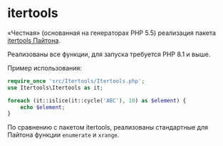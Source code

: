 # itertools
«Честная» (основанная на генераторах PHP 5.5) реализация пакета [itertools Пайтона](https://docs.python.org/2/library/itertools.html).

Реализованы все функции, для запуска требуется PHP 8.1 и выше.

Пример использования:

```php
require_once 'src/Itertools/Itertools.php';
use Itertools\Itertools as it;

foreach (it::islice(it::cycle('ABC'), 10) as $element) {
    echo $element;
}
```
По сравнению с пакетом itertools, реализованы стандартные для Пайтона функции `enumerate` и `xrange`.
